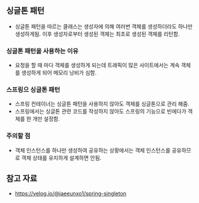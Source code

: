 ## 싱글톤 패턴
- 싱글톤 패턴을 따르는 클래스는 생성자에 의해 여러번 객체를 생성하더라도 하나만 생성하게됨. 이후 생성자로부터 생성된 객체는 최초로 생성된 객체를 리턴함.
### 싱글톤 패턴을 사용하는 이유
- 요청을 할 때 마다 객체를 생성하게 되는데 트래픽이 많은 사이트에서는 계속 객체를 생성하게 되어 메모리 낭비가 심함.
### 스프링으 싱글톤 패턴
- 스프링 컨테이너는 싱글톤 패턴을 사용하지 않아도 객체를 싱글톤으로 관리 해줌.
- 스프링에서는 싱글톤 관련 코드를 작성하지 않아도 스프링의 기능으로 빈에다가 객체를 한 개만 설정함.
### 주의할 점
- 객체 인스턴스를 하나만 생성하여 공유하는 상황에서는 객체 인스턴스를 공유하므로 객체 상태를 유지하게 설계하면 안됨.
## 참고 자료
- https://velog.io/@jaeeunxo1/spring-singleton